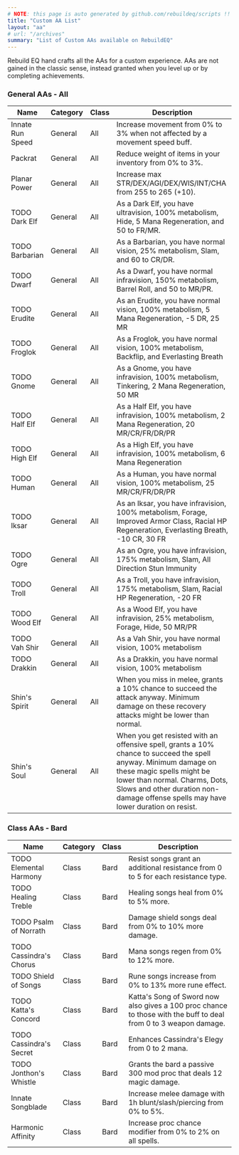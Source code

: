 ```yaml
---
# NOTE: this page is auto generated by github.com/rebuildeq/scripts !!
title: "Custom AA List"
layout: "aa"
# url: "/archives"
summary: "List of Custom AAs available on RebuildEQ"
---
```


Rebuild EQ hand crafts all the AAs for a custom experience. AAs are not gained in the classic sense, instead granted when you level up or by completing achievements.

### General AAs - All

Name|Category|Class|Description
----|--------|-----|-----------
Innate Run Speed|General|All|Increase movement from 0% to 3% when not affected by a movement speed buff.
Packrat|General|All|Reduce weight of items in your inventory from 0% to 3%.
Planar Power|General|All|Increase max STR/DEX/AGI/DEX/WIS/INT/CHA from 255 to 265 (+10).
TODO Dark Elf|General|All|As a Dark Elf, you have ultravision, 100% metabolism, Hide, 5 Mana Regeneration, and 50 to FR/MR.
TODO Barbarian|General|All|As a Barbarian, you have normal vision, 25% metabolism, Slam, and 60 to CR/DR.
TODO Dwarf|General|All|As a Dwarf, you have normal infravision, 150% metabolism, Barrel Roll, and 50 to MR/PR.
TODO Erudite|General|All|As an Erudite, you have normal vision, 100% metabolism, 5 Mana Regeneration, -5 DR, 25 MR
TODO Froglok|General|All|As a Froglok, you have normal vision, 100% metabolism, Backflip, and Everlasting Breath
TODO Gnome|General|All|As a Gnome, you have infravision, 100% metabolism, Tinkering, 2 Mana Regeneration, 50 MR
TODO Half Elf|General|All|As a Half Elf, you have infravision, 100% metabolism, 2 Mana Regeneration, 20 MR/CR/FR/DR/PR
TODO High Elf|General|All|As a High Elf, you have infravision, 100% metabolism, 6 Mana Regeneration
TODO Human|General|All|As a Human, you have normal vision, 100% metabolism, 25 MR/CR/FR/DR/PR
TODO Iksar|General|All|As an Iksar, you have infravision, 100% metabolism, Forage, Improved Armor Class, Racial HP Regeneration, Everlasting Breath, -10 CR, 30 FR
TODO Ogre|General|All|As an Ogre, you have infravision, 175% metabolism, Slam, All Direction Stun Immunity
TODO Troll|General|All|As a Troll, you have infravision, 175% metabolism, Slam, Racial HP Regeneration, -20 FR
TODO Wood Elf|General|All|As a Wood Elf, you have infravision, 25% metabolism, Forage, Hide, 50 MR/PR
TODO Vah Shir|General|All|As a Vah Shir, you have normal vision, 100% metabolism
TODO Drakkin|General|All|As a Drakkin, you have normal vision, 100% metabolism
Shin's Spirit|General|All|When you miss in melee, grants a 10% chance to succeed the attack anyway. Minimum damage on these recovery attacks might be lower than normal.
Shin's Soul|General|All|When you get resisted with an offensive spell, grants a 10% chance to succeed the spell anyway. Minimum damage on these magic spells might be lower than normal. Charms, Dots, Slows and other duration non-damage offense spells may have lower duration on resist.


### Class AAs - Bard

Name|Category|Class|Description
----|--------|-----|-----------
TODO Elemental Harmony|Class|Bard|Resist songs grant an additional resistance from 0 to 5 for each resistance type.
TODO Healing Treble|Class|Bard|Healing songs heal from 0% to 5% more.
TODO Psalm of Norrath|Class|Bard|Damage shield songs deal from 0% to 10% more damage.
TODO Cassindra's Chorus|Class|Bard|Mana songs regen from 0% to 12% more.
TODO Shield of Songs|Class|Bard|Rune songs increase from 0% to 13% more rune effect.
TODO Katta's Concord|Class|Bard|Katta's Song of Sword now also gives a 100 proc chance to those with the buff to deal from 0 to 3 weapon damage.
TODO Cassindra's Secret|Class|Bard|Enhances Cassindra\'s Elegy from 0 to 2 mana.
TODO Jonthon's Whistle|Class|Bard|Grants the bard a passive 300 mod proc that deals 12 magic damage.
Innate Songblade|Class|Bard|Increase melee damage with 1h blunt/slash/piercing from 0% to 5%.
Harmonic Affinity|Class|Bard|Increase proc chance modifier from 0% to 2% on all spells.
